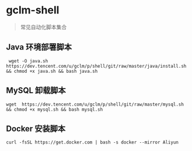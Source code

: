 # gclm-shell

> 常见自动化脚本集合

## Java 环境部署脚本

```
 wget -O java.sh https://dev.tencent.com/u/gclm/p/shell/git/raw/master/java/install.sh && chmod +x java.sh && bash java.sh
```

## MySQL 卸载脚本
```
wget  https://dev.tencent.com/u/gclm/p/shell/git/raw/master/mysql.sh && chmod +x mysql.sh && bash mysql.sh
```

## Docker 安装脚本
```
curl -fsSL https://get.docker.com | bash -s docker --mirror Aliyun
```